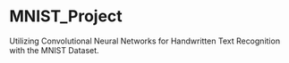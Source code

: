 # MNIST_Project
Utilizing Convolutional Neural Networks for Handwritten Text Recognition with the MNIST Dataset.
